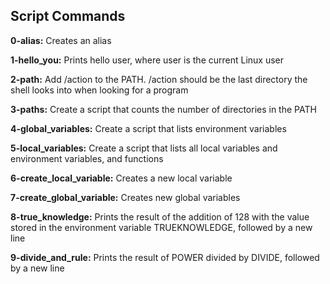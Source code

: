 ## Script Commands 

**0-alias:** Creates an alias

**1-hello_you:** Prints hello user, where user is the current Linux user

**2-path:** Add /action to the PATH. /action should be the last directory the shell looks into when looking for a program

**3-paths:** Create a script that counts the number of directories in the PATH

**4-global_variables:** Create a script that lists environment variables

**5-local_variables:** Create a script that lists all local variables and environment variables, and functions

**6-create_local_variable:** Creates a new local variable

**7-create_global_variable:** Creates new global variables

**8-true_knowledge:** Prints the result of the addition of 128 with the value stored in the environment variable TRUEKNOWLEDGE, followed by a new line

**9-divide_and_rule:** Prints the result of POWER divided by DIVIDE, followed by a new line


